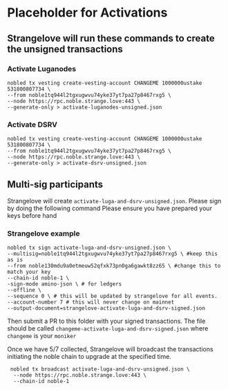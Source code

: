# Placeholder for Activations


## Strangelove will run these commands to create the unsigned transactions
### Activate Luganodes
```
nobled tx vesting create-vesting-account CHANGEME 1000000ustake 531800807734 \
--from noble1tq944l2tgxugwvu74yke37yt7pa27p8467rxg5 \
--node https://rpc.noble.strange.love:443 \
--generate-only > activate-luganodes-unsigned.json
```

### Activate DSRV

```
nobled tx vesting create-vesting-account CHANGEME 1000000ustake 531800807734 \
--from noble1tq944l2tgxugwvu74yke37yt7pa27p8467rxg5 \
--node https://rpc.noble.strange.love:443 \
--generate-only > activate-dsrv-unsigned.json
```

## Multi-sig participants
Strangelove will create `activate-luga-and-dsrv-unsigned.json`. Please sign by doing the following command Please ensure you have prepared your keys before hand

### Strangelove example
```
nobled tx sign activate-luga-and-dsrv-unsigned.json \
--multisig=noble1tq944l2tgxugwvu74yke37yt7pa27p8467rxg5 \ #keep this as is
--from noble130mdu9a0etmeuw52qfxk73pn0ga6gawkt8zz65 \ #change this to match your key
--chain-id noble-1 \
-sign-mode amino-json \ # for ledgers
--offline \
--sequence 0 \ # this will be updated by strangelove for all events.
--account-number 7 # this will never change on mainnet
--output-document=strangelove-activate-luga-and-dsrv-signed.json
```

Then submit a PR to this folder with your signed transactions. The file should be called `changeme-activate-luga-and-dsrv-signed.json` where `changeme` is your `moniker`

Once we have 5/7 collected, Strangelove will broadcast the transactions initiating the noble chain to upgrade at the specified time.

```
 nobled tx broadcast activate-luga-and-dsrv-unsigned.json \
  --node https://rpc.noble.strange.love:443 \
  --chain-id noble-1
  ```